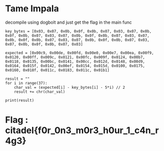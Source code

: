 # Tame Impala


decompile using dogbolt and just get the flag in the main func

```
key_bytes = [0x03, 0x07, 0x0b, 0x0f, 0x0b, 0x07, 0x03, 0x07, 0x0b, 0x0f, 0x0b, 0x07, 0x03, 0x07, 0x0b, 0x0f, 0x0b, 0x07, 0x03, 0x07, 0x0b, 0x0f, 0x0b, 0x07, 0x03, 0x07, 0x0b, 0x0f, 0x0b, 0x07, 0x03, 0x07, 0x0b, 0x0f, 0x0b, 0x07, 0x03]

expected = [0x00c9, 0x00de, 0x00fd, 0x00e0, 0x00e7, 0x00ea, 0x00f9, 0x0120, 0x00ff, 0x009c, 0x0121, 0x00fc, 0x009f, 0x0124, 0x00b7, 0x0118, 0x0135, 0x00bc, 0x0141, 0x00cc, 0x012d, 0x0148, 0x00d9, 0x0164, 0x015f, 0x0142, 0x00ef, 0x0154, 0x015d, 0x0100, 0x0175, 0x0160, 0x018f, 0x011c, 0x0183, 0x011c, 0x01b1]

result = ""
for i in range(37):
    char_val = (expected[i] - key_bytes[i] - 5*i) // 2
    result += chr(char_val)

print(result)
```

# Flag : citadel{f0r_0n3_m0r3_h0ur_1_c4n_r4g3}

